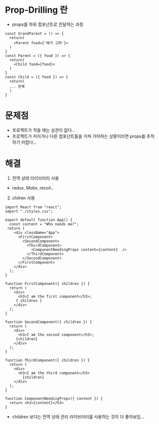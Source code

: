 # Prop-Drilling 란
 - props를 하위 컴포넌트로 전달하는 과정
```
const GrandParent = () => {
  return(
    <Parent food={'배가 고파'}>
  )
}
const Parent = ({ food }) => {
  return(
    <Child food={food}>
  )
}
const Child = ({ food }) => {
  return(
  ... 반복
  )
}
```
# 문제점
 - 프로젝트가 작을 때는 상관이 없다...
 - 프로젝트가 커지거나 다른 컴포넌트들을 거쳐 가야하는 상황이라면 props를 추적하기 어렵다...

# 해결
 1. 전역 상태 라이브러리 사용
  - redux, Mobx, recoil..
 2. chilren 사용
```
import React from "react";
import "./styles.css";

export default function App() {
  const content = "Who needs me?";
 return (
    <div className="App">
      <FirstComponent>
        <SecondComponent>
          <ThirdComponent>
            <ComponentNeedingProps content={content}  />
          </ThirdComponent>
        </SecondComponent>
      </FirstComponent>
    </div>
  );
}

function FirstComponent({ children }) {
  return (
    <div>
      <h3>I am the first component</h3>;
     { children }
    </div>
  );
}

function SecondComponent({ children }) {
  return (
    <div>
      <h3>I am the second component</h3>;
     {children}
    </div>
  );
}

function ThirdComponent({ children }) {
  return (
    <div>
      <h3>I am the third component</h3>
        {children}
    </div>
  );
}

function ComponentNeedingProps({ content }) {
  return <h3>{content}</h3>
}
```
- children 보다는 전역 상태 관리 라이브러리를 사용하는 것이 더 좋아보임...